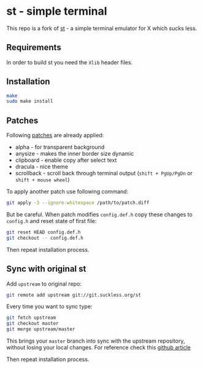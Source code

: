 # st - simple terminal

This repo is a fork of [st](https://st.suckless.org) - a simple terminal emulator for X which sucks less.

## Requirements

In order to build st you need the `Xlib` header files.

## Installation

```sh
make
sudo make install
```

## Patches

Following [patches](https://st.suckless.org/patches/) are already applied:

- alpha - for transparent background
- anysize - makes the inner border size dynamic
- clipboard - enable copy after select text
- dracula - nice theme
- scrollback - scroll back through terminal output (`shift + PgUp/PgDn` or `shift + mouse wheel`)

To apply another patch use following command:

```sh
git apply -3 --ignore-whitespace /path/to/patch.diff
```

But be careful. When patch modifies `config.def.h` copy these changes to `config.h` and reset state of first file:

```sh
git reset HEAD config.def.h
git checkout -- config.def.h
```

Then repeat installation process.

## Sync with original st

Add `upstream` to original repo:

```sh
git remote add upstream git://git.suckless.org/st
```

Every time you want to sync type:

```sh
git fetch upstream
git checkout master
git merge upstream/master
```

This brings your `master` branch into sync with the upstream repository, without losing your local changes.
For reference check this [github article](https://help.github.com/articles/syncing-a-fork/)

Then repeat installation process.
